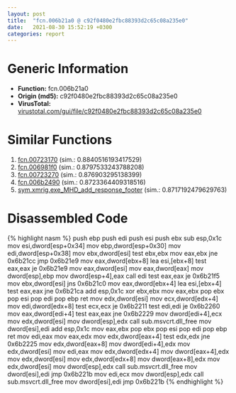 ```yaml
---
layout: post
title:  "fcn.006b21a0 @ c92f0480e2fbc88393d2c65c08a235e0"
date:   2021-08-30 15:52:19 +0300
categories: report
---
```


# Generic Information
- **Function:** fcn.006b21a0
- **Origin (md5):** c92f0480e2fbc88393d2c65c08a235e0
- **VirusTotal:** [virustotal.com/gui/file/c92f0480e2fbc88393d2c65c08a235e0][virustotal_ref]



# Similar Functions

1. [fcn.00723170][similar_1_ref] (sim.: 0.8840516193417529)
2. [fcn.006981f0][similar_2_ref] (sim.: 0.8797533243788208)
3. [fcn.00723270][similar_3_ref] (sim.: 0.876903295138399)
4. [fcn.006b2490][similar_4_ref] (sim.: 0.8723364409318516)
5. [sym.xmrig.exe\_MHD\_add\_response\_footer][similar_5_ref] (sim.: 0.8717192479629763)


# Disassembled Code

{% highlight nasm %}
push ebp
push edi
push esi
push ebx
sub esp,0x1c
mov esi,dword[esp+0x34]
mov ebp,dword[esp+0x30]
mov edi,dword[esp+0x38]
mov ebx,dword[esi]
test ebx,ebx
mov eax,ebx
jne 0x6b21cc
jmp 0x6b21e9
mov eax,dword[ebx+8]
lea esi,[ebx+8]
test eax,eax
je 0x6b21e9
mov eax,dword[esi]
mov eax,dword[eax]
mov dword[esp],ebp
mov dword[esp+4],eax
call edi
test eax,eax
je 0x6b21f5
mov ebx,dword[esi]
jns 0x6b21c0
mov eax,dword[ebx+4]
lea esi,[ebx+4]
test eax,eax
jne 0x6b21ca
add esp,0x1c
xor ebx,ebx
mov eax,ebx
pop ebx
pop esi
pop edi
pop ebp
ret 
mov edx,dword[esi]
mov ecx,dword[edx+4]
mov edi,dword[edx+8]
test ecx,ecx
je 0x6b2211
test edi,edi
je 0x6b2260
mov eax,dword[edi+4]
test eax,eax
jne 0x6b2229
mov dword[edi+4],ecx
mov edx,dword[esi]
mov dword[esp],edx
call sub.msvcrt.dll_free
mov dword[esi],edi
add esp,0x1c
mov eax,ebx
pop ebx
pop esi
pop edi
pop ebp
ret 
mov edi,eax
mov eax,edx
mov edx,dword[eax+4]
test edx,edx
jne 0x6b2225
mov edx,dword[eax+8]
mov dword[edi+4],edx
mov edx,dword[esi]
mov edi,eax
mov edx,dword[edx+4]
mov dword[eax+4],edx
mov edx,dword[esi]
mov edx,dword[edx+8]
mov dword[eax+8],edx
mov edx,dword[esi]
mov dword[esp],edx
call sub.msvcrt.dll_free
mov dword[esi],edi
jmp 0x6b221b
mov edi,ecx
mov dword[esp],edx
call sub.msvcrt.dll_free
mov dword[esi],edi
jmp 0x6b221b
{% endhighlight %}


[similar_1_ref]: /report/fcn.00723170@c92f0480e2fbc88393d2c65c08a235e0
[similar_2_ref]: /report/fcn.006981f0@c92f0480e2fbc88393d2c65c08a235e0
[similar_3_ref]: /report/fcn.00723270@c92f0480e2fbc88393d2c65c08a235e0
[similar_4_ref]: /report/fcn.006b2490@c92f0480e2fbc88393d2c65c08a235e0
[similar_5_ref]: /report/sym.xmrig.exe_MHD_add_response_footer@c92f0480e2fbc88393d2c65c08a235e0
[virustotal_ref]: https://www.virustotal.com/gui/file/c92f0480e2fbc88393d2c65c08a235e0